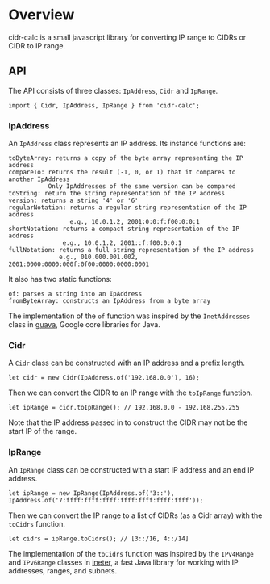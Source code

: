 # Overview

cidr-calc is a small javascript library for converting IP range to CIDRs
or CIDR to IP range.

## API

The API consists of three classes: `IpAddress`, `Cidr` and `IpRange`.

    import { Cidr, IpAddress, IpRange } from 'cidr-calc';

### IpAddress

An `IpAddress` class represents an IP address. Its instance functions are:

    toByteArray: returns a copy of the byte array representing the IP address
    compareTo: returns the result (-1, 0, or 1) that it compares to another IpAddress
               Only IpAddresses of the same version can be compared
    toString: return the string representation of the IP address
    version: returns a string '4' or '6'
    regularNotation: returns a regular string representation of the IP address
                     e.g., 10.0.1.2, 2001:0:0:f:f00:0:0:1
    shortNotation: returns a compact string representation of the IP address
                   e.g., 10.0.1.2, 2001::f:f00:0:0:1
    fullNotation: returns a full string representation of the IP address
                  e.g., 010.000.001.002, 2001:0000:0000:000f:0f00:0000:0000:0001

It also has two static functions:

    of: parses a string into an IpAddress
    fromByteArray: constructs an IpAddress from a byte array

The implementation of the `of` function was inspired by the `InetAddresses` class
in [guava], Google core libraries for Java.

### Cidr

A `Cidr` class can be constructed with an IP address and a prefix length.

    let cidr = new Cidr(IpAddress.of('192.168.0.0'), 16);

Then we can convert the CIDR to an IP range with the `toIpRange` function.

    let ipRange = cidr.toIpRange(); // 192.168.0.0 - 192.168.255.255

Note that the IP address passed in to construct the CIDR may not be the start IP of the range.

### IpRange

An `IpRange` class can be constructed with a start IP address and an end IP address.

    let ipRange = new IpRange(IpAddress.of('3::'), IpAddress.of('7:ffff:ffff:ffff:ffff:ffff:ffff:ffff'));

Then we can convert the IP range to a list of CIDRs (as a Cidr array) with the `toCidrs` function.

    let cidrs = ipRange.toCidrs(); // [3::/16, 4::/14]

The implementation of the `toCidrs` function was inspired by the `IPv4Range` and `IPv6Range`
classes in [ineter], a fast Java library for working with IP addresses, ranges, and subnets.

[guava]: https://github.com/google/guava
[ineter]: https://github.com/maltalex/ineter
